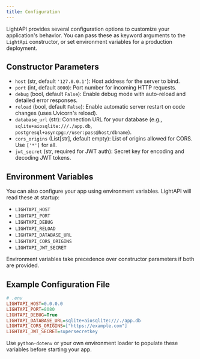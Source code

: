 ```yaml
---
title: Configuration
---
```


LightAPI provides several configuration options to customize your application's behavior. You can pass these as keyword arguments to the `LightApi` constructor, or set environment variables for a production deployment.

## Constructor Parameters

- `host` (str, default `'127.0.0.1'`): Host address for the server to bind.
- `port` (int, default `8000`): Port number for incoming HTTP requests.
- `debug` (bool, default `False`): Enable debug mode with auto-reload and detailed error responses.
- `reload` (bool, default `False`): Enable automatic server restart on code changes (uses Uvicorn's reload).
- `database_url` (str): Connection URL for your database (e.g., `sqlite+aiosqlite:///./app.db`, `postgresql+asyncpg://user:pass@host/dbname`).
- `cors_origins` (List[str], default empty): List of origins allowed for CORS. Use `['*']` for all.
- `jwt_secret` (str, required for JWT auth): Secret key for encoding and decoding JWT tokens.

## Environment Variables

You can also configure your app using environment variables. LightAPI will read these at startup:

- `LIGHTAPI_HOST`
- `LIGHTAPI_PORT`
- `LIGHTAPI_DEBUG`
- `LIGHTAPI_RELOAD`
- `LIGHTAPI_DATABASE_URL`
- `LIGHTAPI_CORS_ORIGINS`
- `LIGHTAPI_JWT_SECRET`

Environment variables take precedence over constructor parameters if both are provided.

## Example Configuration File

```ini
# .env
LIGHTAPI_HOST=0.0.0.0
LIGHTAPI_PORT=8080
LIGHTAPI_DEBUG=True
LIGHTAPI_DATABASE_URL=sqlite+aiosqlite:///./app.db
LIGHTAPI_CORS_ORIGINS=["https://example.com"]
LIGHTAPI_JWT_SECRET=supersecretkey
```

Use `python-dotenv` or your own environment loader to populate these variables before starting your app.
